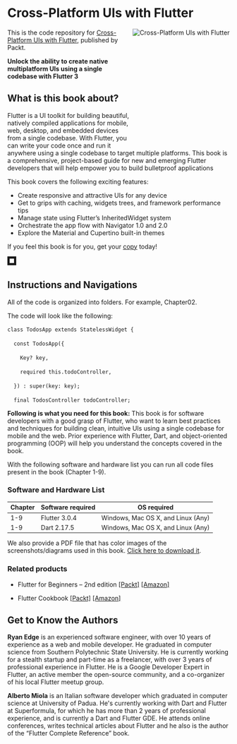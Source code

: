 # Cross-Platform UIs with Flutter

<a href="https://www.packtpub.com/product/cross-platform-uis-with-flutter/9781801810494?utm_source=github&utm_medium=repository&utm_campaign=9781801810494"><img src="https://static.packt-cdn.com/products/9781801810494/cover/smaller" alt="Cross-Platform UIs with Flutter" height="256px" align="right"></a>

This is the code repository for [Cross-Platform UIs with Flutter](https://www.packtpub.com/product/cross-platform-uis-with-flutter/9781801810494?utm_source=github&utm_medium=repository&utm_campaign=9781801810494), published by Packt.

**Unlock the ability to create native multiplatform UIs using a single codebase with Flutter 3**

## What is this book about?
Flutter is a UI toolkit for building beautiful, natively compiled applications for mobile, web, desktop, and embedded devices from a single codebase. With Flutter, you can write your code once and run it anywhere using a single codebase to target multiple platforms. This book is a comprehensive, project-based guide for new and emerging Flutter developers that will help empower you to build bulletproof applications

This book covers the following exciting features: 
* Create responsive and attractive UIs for any device
* Get to grips with caching, widgets trees, and framework performance tips
* Manage state using Flutter’s InheritedWidget system
* Orchestrate the app flow with Navigator 1.0 and 2.0
* Explore the Material and Cupertino built-in themes

If you feel this book is for you, get your [copy](https://www.amazon.com/dp/1801810494) today!

<a href="https://www.packtpub.com/?utm_source=github&utm_medium=banner&utm_campaign=GitHubBanner"><img src="https://raw.githubusercontent.com/PacktPublishing/GitHub/master/GitHub.png" 
alt="https://www.packtpub.com/" border="5" /></a>


## Instructions and Navigations
All of the code is organized into folders. For example, Chapter02.

The code will look like the following:
```
class TodosApp extends StatelessWidget {  

  const TodosApp({  

    Key? key,  

    required this.todoController, 

  }) : super(key: key);  

  final TodosController todoController; 
```

**Following is what you need for this book:**
This book is for software developers with a good grasp of Flutter, who want to learn best practices and techniques for building clean, intuitive UIs using a single codebase for mobile and the web. Prior experience with Flutter, Dart, and object-oriented programming (OOP) will help you understand the concepts covered in the book.

With the following software and hardware list you can run all code files present in the book (Chapter 1-9).

### Software and Hardware List

| Chapter  | Software required                   | OS required                        |
| -------- | ------------------------------------| -----------------------------------|
| 1-9       | Flutter 3.0.4                    | Windows, Mac OS X, and Linux (Any) |
| 1-9        | Dart 2.17.5           | Windows, Mac OS X, and Linux (Any) |


We also provide a PDF file that has color images of the screenshots/diagrams used in this book. [Click here to download it](https://packt.link/e2h8M).

### Related products <Other books you may enjoy>
* Flutter for Beginners – 2nd edition [[Packt]](https://www.packtpub.com/product/flutter-for-beginners-second-edition/9781800565999) [[Amazon]](https://www.amazon.com/dp/1800565992)

* Flutter Cookbook [[Packt]](https://www.packtpub.com/product/flutter-cookbook/9781838823382) [[Amazon]](https://www.amazon.com/dp/1838823387)

## Get to Know the Authors
**Ryan Edge**
is an experienced software engineer, with over 10 years of experience as a web and mobile developer. He graduated in computer science from Southern Polytechnic State University. He is currently working for a stealth startup and part-time as a freelancer, with over 3 years of professional experience in Flutter. He is a Google Developer Expert in Flutter, an active member the open-source community, and a co-organizer of his local Flutter meetup group.

**Alberto Miola**
is an Italian software developer which graduated in computer science at University of Padua. He's currently working with Dart and Flutter at Superformula, for which he has more than 2 years of professional experience, and is currently a Dart and Flutter GDE. He attends online conferences, writes technical articles about Flutter and he also is the author of the “Flutter Complete Reference” book.
